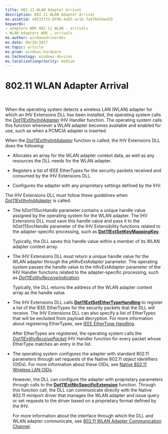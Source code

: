 ```yaml
---
title: 802.11 WLAN Adapter Arrival
description: 802.11 WLAN Adapter Arrival
ms.assetid: 4d533f32-0f98-4a65-ac1b-7a470e54ad29
keywords:
- adapters WDK 802.11 WLAN , arrivals
- WLAN adapters WDK , arrivals
ms.author: windowsdriverdev
ms.date: 04/20/2017
ms.topic: article
ms.prod: windows-hardware
ms.technology: windows-devices
ms.localizationpriority: medium
---
```


# 802.11 WLAN Adapter Arrival




 

When the operating system detects a wireless LAN (WLAN) adapter for which an IHV Extensions DLL has been installed, the operating system calls the [*Dot11ExtIhvInitAdapter*](https://msdn.microsoft.com/library/windows/hardware/ff547469) IHV Handler function. The operating system calls this function whenever a WLAN adapter becomes available and enabled for use, such as when a PCMCIA adapter is inserted.

When the [*Dot11ExtIhvInitAdapter*](https://msdn.microsoft.com/library/windows/hardware/ff547469) function is called, the IHV Extensions DLL does the following:

-   Allocates an array for the WLAN adapter context data, as well as any resources the DLL needs for the WLAN adapter.

-   Registers a list of IEEE EtherTypes for the security packets received and consumed by the IHV Extensions DLL.

-   Configures the adapter with any proprietary settings defined by the IHV.

The IHV Extensions DLL must follow these guidelines when [*Dot11ExtIhvInitAdapter*](https://msdn.microsoft.com/library/windows/hardware/ff547469) is called.

-   The *hDot11SvcHandle* parameter contains a unique handle value assigned by the operating system for the WLAN adapter. The IHV Extensions DLL must save this handle value and pass it to the *hDot11SvcHandle* parameter of the IHV Extensibility functions related to the adapter-specific processing, such as [**Dot11ExtSetKeyMappingKey**](https://msdn.microsoft.com/library/windows/hardware/ff547597).

    Typically, the DLL saves this handle value within a member of its WLAN adapter context array.

-   The IHV Extensions DLL must return a unique handle value for the WLAN adapter through the *phIhvExtAdapter* parameter. The operating system passes the handle value to the *hIhvExtAdapter* parameter of the IHV Handler functions related to the adapter-specific processing, such as [*Dot11ExtIhvReceiveIndication*](https://msdn.microsoft.com/library/windows/hardware/ff547512).

    Typically, the DLL returns the address of the WLAN adapter context array as the handle value.

-   The IHV Extensions DLL calls [**Dot11ExtSetEtherTypeHandling**](https://msdn.microsoft.com/library/windows/hardware/ff547587) to register a list of the IEEE EtherTypes for the security packets that the DLL will receive. The IHV Extensions DLL can also specify a list of EtherTypes that will be excluded from payload decryption. For more information about registering EtherTypes, see [IEEE EtherType Handling](ieee-ethertype-handling.md).

    After EtherTypes are registered, the operating system calls the [*Dot11ExtIhvReceivePacket*](https://msdn.microsoft.com/library/windows/hardware/ff547513) IHV Handler function for every packet whose EtherType matches an entry in the list.

-   The operating system configures the adapter with standard 802.11 parameters through set requests of the Native 802.11 object identifiers (OIDs). For more information about these OIDs, see [Native 802.11 Wireless LAN OIDs](https://msdn.microsoft.com/library/windows/hardware/ff560691).

    However, the DLL can configure the adapter with proprietary parameters through calls to the [**Dot11ExtNicSpecificExtension**](https://msdn.microsoft.com/library/windows/hardware/ff547526) function. Through this function call, the DLL can communicate directly with the Native 802.11 miniport driver that manages the WLAN adapter and issue query or set requests to the driver based on a proprietary format defined by the IHV.

    For more information about the interface through which the DLL and WLAN adapter communicate, see [802.11 WLAN Adapter Communication Channel](802-11-wlan-adapter-communication-channel.md).

 

 






